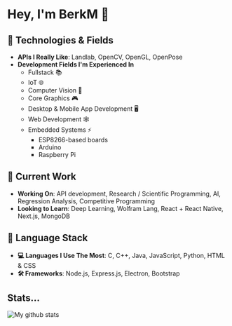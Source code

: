 # Hey, I'm BerkM 👋

## 🚀 Technologies & Fields
- **APIs I Really Like**: Landlab, OpenCV, OpenGL, OpenPose
- **Development Fields I'm Experienced In**
    - Fullstack 📚
    - IoT 🌐
    - Computer Vision 🔭
    - Core Graphics 🎮
    - Desktop & Mobile App Development 🖥️
    - Web Development 🕸️
    - Embedded Systems ⚡
        - ESP8266-based boards
        - Arduino
        - Raspberry Pi

## 🌱 Current Work
- **Working On**: API development, Research / Scientific Programming, AI, Regression Analysis, Competitive Programming
- **Looking to Learn**: Deep Learning, Wolfram Lang, React + React Native, Next.js, MongoDB

## 🔧 Language Stack
- **💻 Languages I Use The Most**: C, C++, Java, JavaScript, Python, HTML & CSS
- **🛠️ Frameworks**: Node.js, Express.js, Electron, Bootstrap

## Stats...
![My github stats](https://github-readme-stats.vercel.app/api?username=BerkM125&hide=contribs&theme=tokyonight&show_icons=true&hide_border=false)

<!--**BerkM125/BerkM125** is a ✨ _special_ ✨ repository because its `README.md` (this file) appears on your GitHub profile.

Here are some ideas to get you started:

- 🔭 I’m currently working on ...
- 🌱 I’m currently learning ...
- 👯 I’m looking to collaborate on ...
- 🤔 I’m looking for help with ...
- 💬 Ask me about ...
- 📫 How to reach me: ...
- 😄 Pronouns: ...
- ⚡ Fun fact: ...
-->

